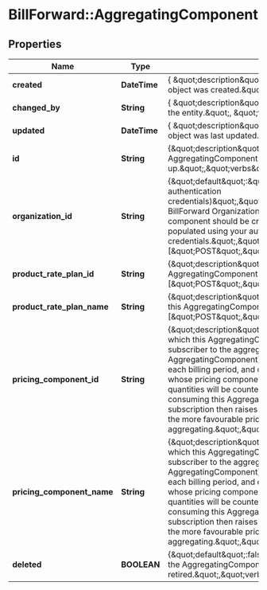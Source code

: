 # BillForward::AggregatingComponent

## Properties
Name | Type | Description | Notes
------------ | ------------- | ------------- | -------------
**created** | **DateTime** | { \&quot;description\&quot; : \&quot;The UTC DateTime when the object was created.\&quot;, \&quot;verbs\&quot;:[] } | [optional] 
**changed_by** | **String** | { \&quot;description\&quot; : \&quot;ID of the user who last updated the entity.\&quot;, \&quot;verbs\&quot;:[] } | [optional] 
**updated** | **DateTime** | { \&quot;description\&quot; : \&quot;The UTC DateTime when the object was last updated.\&quot;, \&quot;verbs\&quot;:[] } | [optional] 
**id** | **String** | {\&quot;description\&quot;:\&quot;Unique ID by which the AggregatingComponent can be looked up.\&quot;,\&quot;verbs\&quot;:[\&quot;GET\&quot;]} | [optional] 
**organization_id** | **String** | {\&quot;default\&quot;:\&quot;(Auto-populated using your authentication credentials)\&quot;,\&quot;description\&quot;:\&quot;ID of the BillForward Organization within which the requested pricing component should be created. If omitted: this will be auto-populated using your authentication credentials.\&quot;,\&quot;verbs\&quot;:[\&quot;POST\&quot;,\&quot;GET\&quot;]} | [optional] 
**product_rate_plan_id** | **String** | {\&quot;description\&quot;:\&quot;ID of the rate plan upon which this AggregatingComponent is defined.\&quot;,\&quot;verbs\&quot;:[\&quot;POST\&quot;,\&quot;GET\&quot;]} | [optional] 
**product_rate_plan_name** | **String** | {\&quot;description\&quot;:\&quot;Name of the rate plan upon which this AggregatingComponent is defined.\&quot;,\&quot;verbs\&quot;:[\&quot;POST\&quot;,\&quot;GET\&quot;]} | [optional] 
**pricing_component_id** | **String** | {\&quot;description\&quot;:\&quot;ID of the pricing component to which this AggregatingComponent&#39;s aggregation applies. The subscriber to the aggregating rate plan (which contains this AggregatingComponent), will consult its children at the end of each billing period, and collect from those children all charges whose pricing component matches this ID. Those charges&#39; quantities will be counted, and used when calculating the price of consuming this AggregatingComponent. The aggregating subscription then raises a discount charge &amp;mdash; to account for the more favourable price tiering that emerges when aggregating.\&quot;,\&quot;verbs\&quot;:[\&quot;POST\&quot;]} | 
**pricing_component_name** | **String** | {\&quot;description\&quot;:\&quot;Name of the pricing component to which this AggregatingComponent&#39;s aggregation applies. The subscriber to the aggregating rate plan (which contains this AggregatingComponent), will consult its children at the end of each billing period, and collect from those children all charges whose pricing component matches this ID. Those charges&#39; quantities will be counted, and used when calculating the price of consuming this AggregatingComponent. The aggregating subscription then raises a discount charge &amp;mdash; to account for the more favourable price tiering that emerges when aggregating.\&quot;,\&quot;verbs\&quot;:[\&quot;POST\&quot;]} | 
**deleted** | **BOOLEAN** | {\&quot;default\&quot;:false,\&quot;description\&quot;:\&quot;Whether the AggregatingComponent has been retired.\&quot;,\&quot;verbs\&quot;:[\&quot;GET\&quot;]} | [optional] [default to false]



